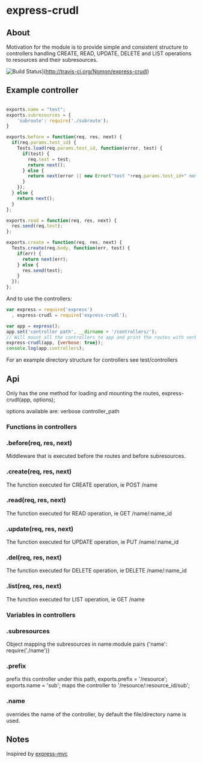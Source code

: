 # express-crudl

## About

Motivation for the module is to provide simple and consistent structure to controllers handling CREATE, READ, UPDATE, DELETE
and LIST operations to resources and their subresources.

![Build Status](https://secure.travis-ci.org/Nomon/express-crudl.png)](http://travis-ci.org/Nomon/express-crudl)


## Example controller

```js

exports.name = "test";
exports.subresources = {
    'subroute': require('./subroute');
}

exports.before = function(req, res, next) {
  if(req.params.test_id) {
    Tests.load(req.params.test_id, function(error, test) {
      if(test) {
        req.test = test;
        return next();
      } else {
        return next(error || new Error("test "+req.params.test_id+" not found"));
      }
    });
  } else {
    return next();
  }
};

exports.read = function(req, res, next) {
  res.send(req.test);
};

exports.create = function(req, res, next) {
  Tests.create(req.body, function(err, test) {
    if(err) {
      return next(err);
    } else {
      res.send(test);
    }
  });
};
```

And to use the controllers:

```js
var express = require('express')
  , express-crudl = require('express-crudl');

var app = express();
app.set('controller path', __dirname + '/controllers/');
// Will mount all the controllers to app and print the routes with verbose:true
express-crudl(app, {verbose: true});
console.log(app.controllers);
```

For an example directory structure for controllers see test/controllers

## Api
Only has the one method for loading and mounting the routes, express-crudl(app, options);

options available are:
verbose
controller_path

### Functions in controllers

### .before(req, res, next)

  Middleware that is executed before the routes and before subresources.

### .create(req, res, next)

  The function executed for CREATE operation, ie POST /name

### .read(req, res, next)

  The function executed for READ operation, ie GET /name/:name_id

### .update(req, res, next)

  The function executed for UPDATE operation, ie PUT /name/:name_id

### .del(req, res, next)

  The function executed for DELETE operation, ie DELETE /name/:name_id

### .list(req, res, next)

  The function executed for LIST operation, ie GET /name

### Variables in controllers

### .subresources

  Object mapping the subresources in name:module pairs {'name': require('./name')}

### .prefix

  prefix this controller under this path, exports.prefix = '/resource'; exports.name = 'sub';
  maps the controller to '/resource/:resource_id/sub';

### .name

  overrides the name of the controller, by default the file/directory name is used.


## Notes

  Inspired by [express-mvc](https://github.com/visionmedia/express/tree/master/examples/mvc)
